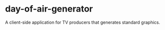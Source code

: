 # day-of-air-generator
A client-side application for TV producers that generates standard graphics.
